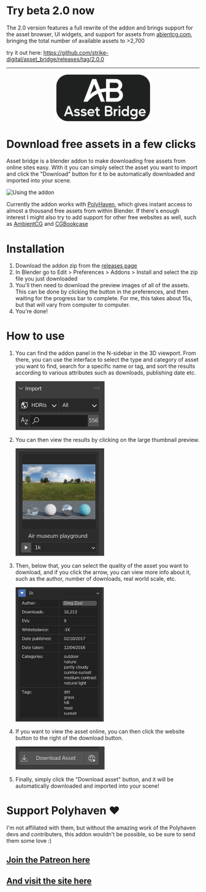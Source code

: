 
# Try beta 2.0 now
The 2.0 version features a full rewrite of the addon and brings support for the asset browser, UI widgets, and support for assets from [abientcg.com](https://ambientcg.com/), bringing the total number of available assets to >2,700

try it out here: https://github.com/strike-digital/asset_bridge/releases/tag/2.0.0
<br>
<hr> 
<!-- <img src="images/asset_bridge_logo.png" width=150> -->
<!-- width=150 -->
<img src="images/asset_bridge_logo2.png"
style="display: block; 
    margin-left: auto;
    margin-right: auto;
    width: 50%;">
<!-- <br> -->

# Download free assets in a few clicks
Asset bridge is a blender addon to make downloading free assets from online sites easy. With it you can simply select the asset you want to import and click the "Download" button for it to be automatically downloaded and imported into your scene.


![Using the addon](https://thumbs.gfycat.com/MiniatureMeatyGoa-size_restricted.gif)

Currently the addon works with [PolyHaven](https://polyhaven.com), which gives instant access to almost a thousand free assets from within Blender. If there's enough interest I might also try to add support for other free websites as well, such as [AmbientCG](https://ambientcg.com/) and [CGBookcase](https://www.cgbookcase.com/)

# Installation

1. Download the addon zip from the [releases page](https://github.com/strike-digital/asset_bridge/releases/latest)
1. In Blender go to Edit > Preferences > Addons > Install and select the zip file you just downloaded
1. You'll then need to download the preview images of all of the assets. This can be done by clicking the button in the preferences, and then waiting for the progress bar to complete. For me, this takes about 15s, but that will vary from computer to computer.
1. You're done!

# How to use

1. You can find the addon panel in the N-sidebar in the 3D viewport.
From there, you can use the interface to select the type and category of asset you want to find, search for a specific name or tag, and sort the results according to various attributes such as downloads, publishing date etc.

    ![The categories and search bar](images/ui_top.jpg)


2. You can then view the results by clicking on the large thumbnail preview.

    ![The asset and quality picker](images/ui_middle.jpg)
3. Then, below that, you can select the quality of the asset you want to download, and if you click the arrow, you can view more info about it, such as the author, number of downloads, real world scale, etc.

    <img src="images/ui_info.jpg" width=230 alt="The info section">

4. If you want to view the asset online, you can then click the website button to the right of the download button.

    ![The main addon UI](images/ui_bottom.jpg)

5. Finally, simply click the "Download asset" button, and it will be automatically downloaded and imported into your scene!

# Support Polyhaven ♥
I'm not affiliated with them, but without the amazing work of the Polyhaven devs and contributers, this addon wouldn't be possible, so be sure to send them some love :)

## [Join the Patreon here](https://www.patreon.com/polyhaven/overview)


## [And visit the site here](https://polyhaven.com)